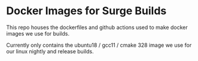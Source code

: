 # Docker Images for Surge Builds

This repo houses the dockerfiles and github actions used to make 
docker images we use for builds.

Currently only contains the ubuntu18 / gcc11 / cmake 328 image we
use for our linux nightly and release builds.

